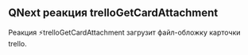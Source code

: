 ## QNext реакция trelloGetCardAttachment

Реакция ⚡️trelloGetCardAttachment загрузит файл-обложку карточки trello.





